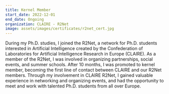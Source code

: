 ```yaml
---
title: Kernel Member
start_date: 2022-12-01
end_date: Ongoing
organization: CLAIRE - R2Net
image: assets/images/certificates/r2net_cert.jpg
---
```

During my Ph.D. studies, I joined the R2Net, a network for Ph.D. students interested in Artificial Intelligence created by the Confederation of Laboratories for Artificial Intelligence Research in Europe (CLAIRE). As a member of the R2Net, I was involved in organizing partnerships, social events, and summer schools. After 10 months, I was promoted to kernel member, becoming the first line of contact between CLAIRE and our R2Net members. Through my involvement in CLAIRE R2Net, I gained valuable experience in networking and organizing events, and had the opportunity to meet and work with talented Ph.D. students from all over Europe.